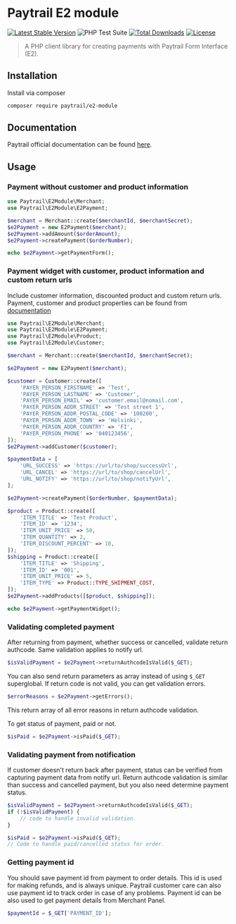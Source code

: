 # Paytrail E2 module

[![Latest Stable Version](https://poser.pugx.org/paytrail/e2-module/v/stable)](https://packagist.org/packages/paytrail/e2-module)
![PHP Test Suite](https://github.com/paytrail/e2-module/workflows/PHP%20Test%20Suite/badge.svg)
[![Total Downloads](https://poser.pugx.org/paytrail/e2-module/downloads)](https://packagist.org/packages/paytrail/e2-module)
[![License](https://poser.pugx.org/paytrail/e2-module/license)](https://packagist.org/packages/paytrail/e2-module)

> A PHP client library for creating payments with Paytrail Form Interface (E2).

## Installation
Install via composer

```bash
composer require paytrail/e2-module
```

## Documentation

Paytrail official documentation can be found [here][docs].

## Usage

### Payment without customer and product information

```php
use Paytrail\E2Module\Merchant;
use Paytrail\E2Module\E2Payment;

$merchant = Merchant::create($merchantId, $merchantSecret);
$e2Payment = new E2Payment($merchant);
$e2Payment->addAmount($orderAmount);
$e2Payment->createPayment($orderNumber);

echo $e2Payment->getPaymentForm();
```

### Payment widget with customer, product information and custom return urls

Include customer information, discounted product and custom return urls.
Payment, customer and product properties can be found from [documentation][docs]

```php
use Paytrail\E2Module\Merchant;
use Paytrail\E2Module\E2Payment;
use Paytrail\E2Module\Product;
use Paytrail\E2Module\Customer;

$merchant = Merchant::create($merchantId, $merchantSecret);

$e2Payment = new E2Payment($merchant);

$customer = Customer::create([
    'PAYER_PERSON_FIRSTNAME' => 'Test',
    'PAYER_PERSON_LASTNAME' => 'Customer',
    'PAYER_PERSON_EMAIL' => 'customer.email@nomail.com',
    'PAYER_PERSON_ADDR_STREET' => 'Test street 1',
    'PAYER_PERSON_ADDR_POSTAL_CODE' => '100200',
    'PAYER_PERSON_ADDR_TOWN' => 'Helsinki',
    'PAYER_PERSON_ADDR_COUNTRY' => 'FI',
    'PAYER_PERSON_PHONE' => '040123456',
]);
$e2Payment->addCustomer($customer);

$paymentData = [
    'URL_SUCCESS' => 'https://url/to/shop/successUrl',
    'URL_CANCEL' => 'https://url/to/shop/cancelUrl',
    'URL_NOTIFY' => 'https://url/to/shop/notifyUrl',
];

$e2Payment->createPayment($orderNumber, $paymentData);

$product = Product::create([
    'ITEM_TITLE' => 'Test Product',
    'ITEM_ID' => '1234',
    'ITEM_UNIT_PRICE' => 50,
    'ITEM_QUANTITY' => 2,
    'ITEM_DISCOUNT_PERCENT' => 10,
]);
$shipping = Product::create([
    'ITEM_TITLE' => 'Shipping',
    'ITEM_ID' => '001',
    'ITEM_UNIT_PRICE' => 5,
    'ITEM_TYPE' => Product::TYPE_SHIPMENT_COST,
]);
$e2Payment->addProducts([$product, $shipping]);

echo $e2Payment->getPaymentWidget();
```

### Validating completed payment

After returning from payment, whether success or cancelled, validate return authcode. Same validation applies to notify url.

```php
$isValidPayment = $e2Payment->returnAuthcodeIsValid($_GET);
```

You can also send return parameters as array instead of using `$_GET` superglobal.
If return code is not valid, you can get validation errors.

```php
$errorReasons = $e2Payment->getErrors();
```
This return array of all error reasons in return authcode validation.

To get status of payment, paid or not.
```php
$isPaid = $e2Payment->isPaid($_GET);
```

### Validating payment from notification
If customer doesn't return back after payment, status can be verified from capturing payment data from notify url.
Return authcode validation is similar than success and cancelled payment, but you also need determine payment status.

```php
$isValidPayment = $e2Payment->returnAuthcodeIsValid($_GET);
if (!$isValidPayment) {
    // code to handle invalid validation.
}

$isPaid = $e2Payment->isPaid($_GET);
// Code to handle paid/cancelled status for order.
```

### Getting payment id
You should save payment id from payment to order details. This id is used for making refunds, and is always unique. Paytrail customer care can also use payment id to track order in case of any problems. Payment id can be also used to get payment details from Merchant Panel.
```php
$paymentId = $_GET['PAYMENT_ID'];
```

[docs]: https://docs.paytrail.com
